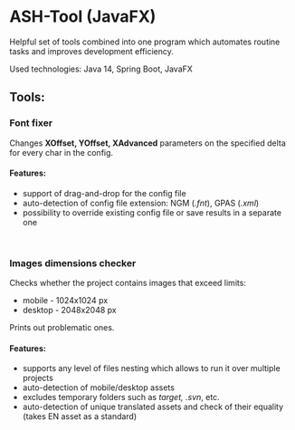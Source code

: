 # ASH-Tool (JavaFX)

Helpful set of tools combined into one program which automates routine tasks and improves development efficiency.

Used technologies: Java 14, Spring Boot, JavaFX

## Tools:  
  
### **Font fixer**  

Changes **XOffset, YOffset, XAdvanced** parameters on the specified delta for every char in the config.
#### **Features:**
* support of drag-and-drop for the config file
* auto-detection of config file extension: NGM (*.fnt*), GPAS (*.xml*)
* possibility to override existing config file or save results in a separate one
  
<br/>

### **Images dimensions checker**
  
Checks whether the project contains images that exceed limits:
* mobile - 1024x1024 px
* desktop - 2048x2048 px

Prints out problematic ones.
#### **Features:**
* supports any level of files nesting which allows to run it over multiple projects
* auto-detection of mobile/desktop assets
* excludes temporary folders such as *target, .svn*, etc.
* auto-detection of unique translated assets and check of their equality (takes EN asset as a standard)

